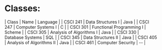 # Classes:

| Class | Name | Language |
| CSCI 241 | Data Structures I | Java |
| CSCI 247 | Computer Systems I | C |
| CSCI 301 | Functional Programming I | Scheme |
| CSCI 305 | Analysis of Algorithms I | Java |
| CSCI 330 | Database Systems | SQL |
| CSCI 345 | Data Structures II | Java |
| CSCI 405 | Analysis of Algorithms II | Java |
| CSCI 461 | Computer Security | -- |
